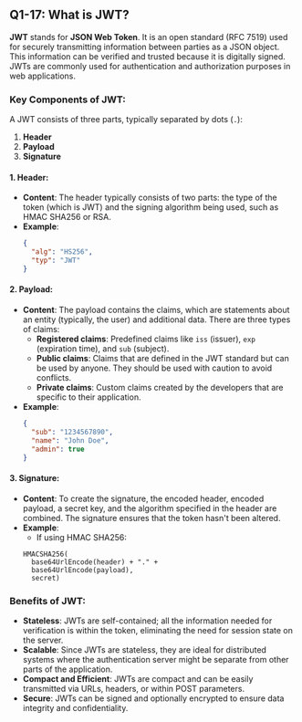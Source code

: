 ## Q1-17: What is JWT?

**JWT** stands for **JSON Web Token**. It is an open standard (RFC 7519) used for securely transmitting information between parties as a JSON object. This information can be verified and trusted because it is digitally signed. JWTs are commonly used for authentication and authorization purposes in web applications.

### Key Components of JWT:

A JWT consists of three parts, typically separated by dots (`.`):
1. **Header**
2. **Payload**
3. **Signature**

#### 1. **Header**:
   - **Content**: The header typically consists of two parts: the type of the token (which is JWT) and the signing algorithm being used, such as HMAC SHA256 or RSA.
   - **Example**:
     ```json
     {
       "alg": "HS256",
       "typ": "JWT"
     }
     ```

#### 2. **Payload**:
   - **Content**: The payload contains the claims, which are statements about an entity (typically, the user) and additional data. There are three types of claims:
     - **Registered claims**: Predefined claims like `iss` (issuer), `exp` (expiration time), and `sub` (subject).
     - **Public claims**: Claims that are defined in the JWT standard but can be used by anyone. They should be used with caution to avoid conflicts.
     - **Private claims**: Custom claims created by the developers that are specific to their application.
   - **Example**:
     ```json
     {
       "sub": "1234567890",
       "name": "John Doe",
       "admin": true
     }
     ```

#### 3. **Signature**:
   - **Content**: To create the signature, the encoded header, encoded payload, a secret key, and the algorithm specified in the header are combined. The signature ensures that the token hasn't been altered.
   - **Example**:
     - If using HMAC SHA256:
     ```text
     HMACSHA256(
       base64UrlEncode(header) + "." +
       base64UrlEncode(payload),
       secret)
     ```

### Benefits of JWT:
- **Stateless**: JWTs are self-contained; all the information needed for verification is within the token, eliminating the need for session state on the server.
- **Scalable**: Since JWTs are stateless, they are ideal for distributed systems where the authentication server might be separate from other parts of the application.
- **Compact and Efficient**: JWTs are compact and can be easily transmitted via URLs, headers, or within POST parameters.
- **Secure**: JWTs can be signed and optionally encrypted to ensure data integrity and confidentiality.